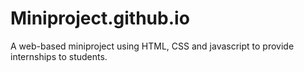 # Miniproject.github.io
A web-based miniproject using HTML, CSS and javascript to provide internships to students.
